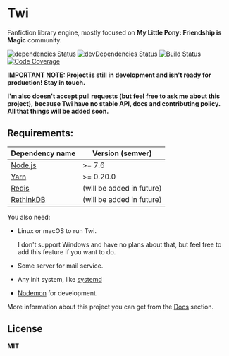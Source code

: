 # Twi

Fanfiction library engine, mostly focused on **My Little Pony: Friendship is Magic** community.

[![dependencies Status](https://david-dm.org/octet-stream/twi/status.svg)](https://david-dm.org/octet-stream/twi)
[![devDependencies Status](https://david-dm.org/octet-stream/twi/dev-status.svg)](https://david-dm.org/octet-stream/twi?type=dev)
[![Build Status](https://travis-ci.org/octet-stream/twi.svg?branch=master)](https://travis-ci.org/octet-stream/twi)
[![Code Coverage](https://codecov.io/github/octet-stream/twi/coverage.svg?branch=master)](https://codecov.io/github/octet-stream/twi?branch=master)

**IMPORTANT NOTE: Project is still in development
and isn't ready for production! Stay in touch.**

**I'm also doesn't accept pull requests (but feel free to ask me about this project),**
**because Twi have no stable API, docs and contributing policy.**
**All that things will be added soon.**

## Requirements:

| Dependency name                      | Version (semver)          |
|--------------------------------------|---------------------------|
| [Node.js](https://nodejs.org/en/)    | >= 7.6                    |
| [Yarn](https://yarnpkg.com/lang/en/) | >= 0.20.0                 |
| [Redis](https://redis.io/)           | (will be added in future) |
| [RethinkDB](https://rethinkdb.com/)  | (will be added in future) |

You also need:

* Linux or macOS to run Twi.

   I don't support Windows and have no plans about that,
   but feel free to add this feature if you want to do.

* Some server for mail service.
* Any init system, like [systemd](https://github.com/systemd/systemd)
* [Nodemon](https://github.com/remy/nodemon) for development.

More information about this project you can get from the [Docs](./doc) section.

## License

**MIT**
